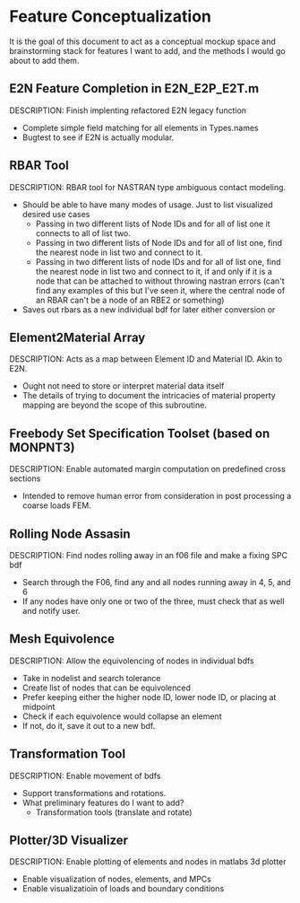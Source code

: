 Feature Conceptualization
=========================
It is the goal of this document to act as a conceptual mockup space and
brainstorming stack for features I want to add, and the methods I would go about
to add them.

E2N Feature Completion in E2N_E2P_E2T.m
---------------------------------------
DESCRIPTION: Finish implenting refactored E2N legacy function 
* Complete simple field matching for all elements in Types.names
* Bugtest to see if E2N is actually modular.

RBAR Tool
---------
DESCRIPTION: RBAR tool for NASTRAN type ambiguous contact modeling.
* Should be able to have many modes of usage. Just to list visualized desired
  use cases
    - Passing in two different lists of Node IDs and for all of list one it
      connects to all of list two. 
    - Passing in two different lists of Node IDs and for all of list one, find
      the nearest node in list two and connect to it.
    - Passing in two different lists of node IDs and for all of list one, find
      the nearest node in list two and connect to it, if and only if it is a
      node that can be attached to without throwing nastran errors (can't find
      any examples of this but I've seen it, where the central node of an RBAR
      can't be a node of an RBE2 or something)
* Saves out rbars as a new individual bdf for later either conversion or 

Element2Material Array
----------------------
DESCRIPTION: Acts as a map between Element ID and Material ID. Akin to E2N.
* Ought not need to store or interpret material data itself
* The details of trying to document the intricacies of material property mapping
  are beyond the scope of this subroutine.

Freebody Set Specification Toolset (based on MONPNT3)
-----------------------------------------------------
DESCRIPTION: Enable automated margin computation on predefined cross sections 
* Intended to remove human error from consideration in post processing a coarse
  loads FEM.

Rolling Node Assasin
--------------------
DESCRIPTION: Find nodes rolling away in an f06 file and make a fixing SPC bdf
* Search through the F06, find any and all nodes running away in 4, 5, and 6
* If any nodes have only one or two of the three, must check that as well and
  notify user.

Mesh Equivolence 
-----------------
DESCRIPTION: Allow the equivolencing of nodes in individual bdfs
* Take in nodelist and search tolerance
* Create list of nodes that can be equivolenced
* Prefer keeping either the higher node ID, lower node ID, or placing at
  midpoint
* Check if each equivolence would collapse an element
* If not, do it, save it out to a new bdf.

Transformation Tool
-------------------
DESCRIPTION: Enable movement of bdfs
* Support transformations and rotations.
* What preliminary features do I want to add?
    - Transformation tools (translate and rotate)
    
Plotter/3D Visualizer
---------------------
DESCRIPTION: Enable plotting of elements and nodes in matlabs 3d plotter
* Enable visualization of nodes, elements, and MPCs
* Enable visualizatioin of loads and boundary conditions

